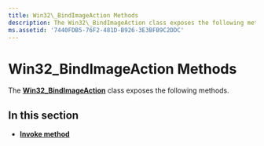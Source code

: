 ```yaml
---
title: Win32\_BindImageAction Methods
description: The Win32\_BindImageAction class exposes the following methods.
ms.assetid: '7440FDB5-76F2-481D-B926-3E3BFB9C2DDC'
---
```


# Win32\_BindImageAction Methods

The [**Win32\_BindImageAction**](win32-bindimageaction.md) class exposes the following methods.

## In this section

-   [**Invoke method**](invoke-method-in-class-win32-bindimageaction.md)

 

 





